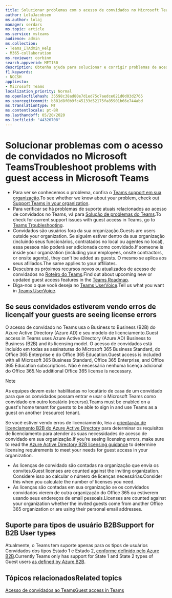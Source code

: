 ```yaml
---
title: Solucionar problemas com o acesso de convidados no Microsoft Teams
author: LolaJacobsen
ms.author: lolaj
manager: serdars
ms.topic: article
ms.service: msteams
audience: admin
ms.collection:
- Teams_ITAdmin_Help
- M365-collaboration
ms.reviewer: corbinm
search.appverid: MET150
description: Obtenha ajuda para solucionar e corrigir problemas de acesso de convidados no Microsoft Teams.
f1.keywords:
- NOCSH
appliesto:
- Microsoft Teams
localization_priority: Normal
ms.openlocfilehash: 35598c38ad80e7d1ed75c7aedce021d0d03d2765
ms.sourcegitcommit: b381d8f0b9fc45133d52175fa85901b66e744abd
ms.translationtype: MT
ms.contentlocale: pt-BR
ms.lasthandoff: 05/20/2020
ms.locfileid: "44326708"
---
```

<a name="troubleshoot-problems-with-guest-access-in-microsoft-teams"></a><span data-ttu-id="9f1c8-103">Solucionar problemas com o acesso de convidados no Microsoft Teams</span><span class="sxs-lookup"><span data-stu-id="9f1c8-103">Troubleshoot problems with guest access in Microsoft Teams</span></span>
======================================================

- <span data-ttu-id="9f1c8-104">Para ver se conhecemos o problema, confira o [Teams support em sua organização](Known-issues.md).</span><span class="sxs-lookup"><span data-stu-id="9f1c8-104">To see whether we know about your problem, check out [Support Teams in your organization](Known-issues.md).</span></span>
- <span data-ttu-id="9f1c8-105">Para verificar se há problemas de suporte atuais relacionados ao acesso de convidados no Teams, vá para [Solução de problemas do Teams](https://docs.microsoft.com/MicrosoftTeams/troubleshoot/).</span><span class="sxs-lookup"><span data-stu-id="9f1c8-105">To check for current support issues with guest access in Teams, go to [Teams Troubleshooting](https://docs.microsoft.com/MicrosoftTeams/troubleshoot/).</span></span>
- <span data-ttu-id="9f1c8-106">Convidados são usuários fora da sua organização.</span><span class="sxs-lookup"><span data-stu-id="9f1c8-106">Guests are users outside your organization.</span></span> <span data-ttu-id="9f1c8-107">Se alguém estiver dentro da sua organização (incluindo seus funcionários, contratados no local ou agentes no local), essa pessoa não poderá ser adicionada como convidado.</span><span class="sxs-lookup"><span data-stu-id="9f1c8-107">If someone is inside your organization (including your employees, onsite contractors, or onsite agents), they can't be added as guests.</span></span> <span data-ttu-id="9f1c8-108">O mesmo se aplica aos seus afiliados.</span><span class="sxs-lookup"><span data-stu-id="9f1c8-108">The same applies to your affiliates.</span></span>
- <span data-ttu-id="9f1c8-109">Descubra os próximos recursos novos ou atualizados de acesso de convidados no [Roteiro do Teams](https://aka.ms/teamsroadmap).</span><span class="sxs-lookup"><span data-stu-id="9f1c8-109">Find out about upcoming new or updated guest access features in the [Teams Roadmap](https://aka.ms/teamsroadmap).</span></span>
- <span data-ttu-id="9f1c8-110">Diga-nos o que você deseja no [Teams UserVoice](https://aka.ms/TeamsUserVoice).</span><span class="sxs-lookup"><span data-stu-id="9f1c8-110">Tell us what you want in [Teams UserVoice](https://aka.ms/TeamsUserVoice).</span></span>

## <a name="if-your-guests-are-seeing-license-errors"></a><span data-ttu-id="9f1c8-111">Se seus convidados estiverem vendo erros de licença</span><span class="sxs-lookup"><span data-stu-id="9f1c8-111">If your guests are seeing license errors</span></span>

<span data-ttu-id="9f1c8-112">O acesso de convidado no Teams usa o Business to Business (B2B) do Azure Active Directory (Azure AD) e seu modelo de licenciamento.</span><span class="sxs-lookup"><span data-stu-id="9f1c8-112">Guest access in Teams uses Azure Active Directory (Azure AD) Business to Business (B2B) and its licensing model.</span></span> <span data-ttu-id="9f1c8-113">O acesso de convidados está incluído em todas as assinaturas do Microsoft 365 Business Standard, do Office 365 Enterprise e do Office 365 Education.</span><span class="sxs-lookup"><span data-stu-id="9f1c8-113">Guest access is included with all Microsoft 365 Business Standard, Office 365 Enterprise, and Office 365 Education subscriptions.</span></span> <span data-ttu-id="9f1c8-114">Não é necessária nenhuma licença adicional do Office 365.</span><span class="sxs-lookup"><span data-stu-id="9f1c8-114">No additional Office 365 license is necessary.</span></span>

> [!NOTE]
> <span data-ttu-id="9f1c8-115">As equipes devem estar habilitadas no locatário de casa de um convidado para que os convidados possam entrar e usar o Microsoft Teams como convidado em outro locatário (recurso).</span><span class="sxs-lookup"><span data-stu-id="9f1c8-115">Teams must be enabled on a guest's home tenant for guests to be able to sign in and use Teams as a guest on another (resource) tenant.</span></span>

<span data-ttu-id="9f1c8-116">Se você estiver vendo erros de licenciamento, leia a [orientação de licenciamento B2B do Azure Active Directory](https://docs.microsoft.com/azure/active-directory/b2b/licensing-guidance) para determinar os requisitos de licenciamento para atender às suas necessidades de acesso de convidado em sua organização.</span><span class="sxs-lookup"><span data-stu-id="9f1c8-116">If you're seeing licensing errors, make sure to read the [Azure Active Directory B2B licensing guidance](https://docs.microsoft.com/azure/active-directory/b2b/licensing-guidance) to determine licensing requirements to meet your needs for guest access in your organization.</span></span>


- <span data-ttu-id="9f1c8-117">As licenças de convidado são contadas na organização que envia os convites.</span><span class="sxs-lookup"><span data-stu-id="9f1c8-117">Guest licenses are counted against the inviting organization.</span></span> <span data-ttu-id="9f1c8-118">Considere isso ao calcular o número de licenças necessárias.</span><span class="sxs-lookup"><span data-stu-id="9f1c8-118">Consider this when you calculate the number of licenses you need.</span></span>
- <span data-ttu-id="9f1c8-119">As licenças são contadas em sua organização se os convidados convidados vierem de outra organização do Office 365 ou estiverem usando seus endereços de email pessoais.</span><span class="sxs-lookup"><span data-stu-id="9f1c8-119">Licenses are counted against your organization whether the invited guests come from another Office 365 organization or are using their personal email addresses.</span></span>

## <a name="support-for-b2b-user-types"></a><span data-ttu-id="9f1c8-120">Suporte para tipos de usuário B2B</span><span class="sxs-lookup"><span data-stu-id="9f1c8-120">Support for B2B User types</span></span>
<span data-ttu-id="9f1c8-121">Atualmente, o Teams tem suporte apenas para os tipos de usuários Convidados dos tipos Estado 1 e Estado 2, [conforme definido pelo Azure B2B](https://docs.microsoft.com/azure/active-directory/b2b/user-properties).</span><span class="sxs-lookup"><span data-stu-id="9f1c8-121">Currently Teams only has support for State 1 and State 2 types of Guest users [as defined by Azure B2B](https://docs.microsoft.com/azure/active-directory/b2b/user-properties).</span></span>

## <a name="related-topics"></a><span data-ttu-id="9f1c8-122">Tópicos relacionados</span><span class="sxs-lookup"><span data-stu-id="9f1c8-122">Related topics</span></span>

[<span data-ttu-id="9f1c8-123">Acesso de convidados ao Teams</span><span class="sxs-lookup"><span data-stu-id="9f1c8-123">Guest access in Teams</span></span>](guest-access.md)


